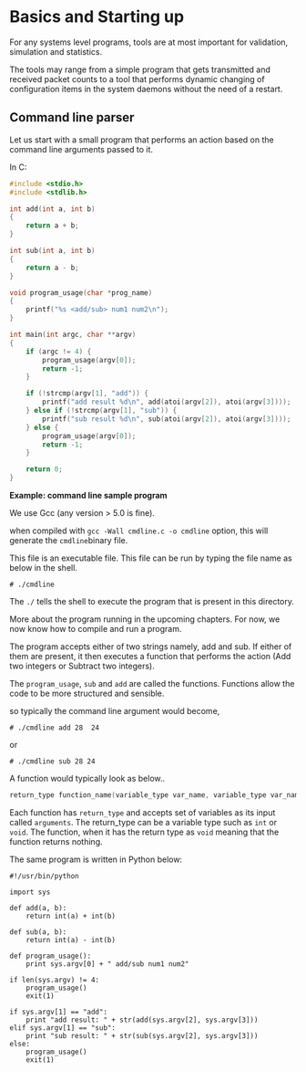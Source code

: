 # Basics and Starting up


For any systems level programs, tools are at most important for validation, simulation and statistics.

The tools may range from a simple program that gets transmitted and received packet counts to a tool that performs dynamic changing of configuration items in the system daemons without the need of a restart.

## Command line parser


Let us start with a small program that performs an action based on the command line arguments passed to it.


In C:

```c
#include <stdio.h>
#include <stdlib.h>

int add(int a, int b)
{
    return a + b;
}

int sub(int a, int b)
{
    return a - b;
}

void program_usage(char *prog_name)
{
    printf("%s <add/sub> num1 num2\n");
}

int main(int argc, char **argv)
{
    if (argc != 4) {
        program_usage(argv[0]);
        return -1;
    }

    if (!strcmp(argv[1], "add")) {
        printf("add result %d\n", add(atoi(argv[2]), atoi(argv[3])));
    } else if (!strcmp(argv[1], "sub")) {
        printf("sub result %d\n", sub(atoi(argv[2]), atoi(argv[3])));
    } else {
        program_usage(argv[0]);
        return -1;
    }

    return 0;
}
```
**Example: command line sample program**

We use Gcc (any version > 5.0 is fine).

when compiled with ```gcc -Wall cmdline.c -o cmdline``` option, this will generate the ```cmdline```binary file.

This file is an executable file. This file can be run by typing the file name as below in the shell.

```
# ./cmdline
```

The `./` tells the shell to execute the program that is present in this directory.

More about the program running in the upcoming chapters. For now, we now know how to compile and run a program.

The program accepts either of two strings namely, add and sub. If either of them are present, it then executes a function that performs the action (Add two integers or Subtract two integers).

The `program_usage`, `sub` and `add` are called the functions. Functions allow the code to be more structured and sensible.

so typically the command line argument would become,

```
# ./cmdline add 28  24
```

or

```
# ./cmdline sub 28 24
```

A function would typically look as below..

```c
return_type function_name(variable_type var_name, variable_type var_name, ..);
```

Each function has `return_type` and accepts set of variables as its input called `arguments`. The return_type can be a variable type such as `int` or `void`. The function, when it has the return type as `void` meaning that the function returns nothing.

The same program is written in Python below:

```
#!/usr/bin/python

import sys

def add(a, b):
    return int(a) + int(b)

def sub(a, b):
    return int(a) - int(b)

def program_usage():
    print sys.argv[0] + " add/sub num1 num2"

if len(sys.argv) != 4:
    program_usage()
    exit(1)

if sys.argv[1] == "add":
    print "add result: " + str(add(sys.argv[2], sys.argv[3]))
elif sys.argv[1] == "sub":
    print "sub result: " + str(sub(sys.argv[2], sys.argv[3]))
else:
    program_usage()
    exit(1)
```
